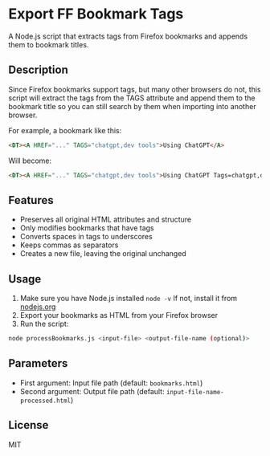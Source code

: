 # Export FF Bookmark Tags

A Node.js script that extracts tags from Firefox bookmarks and appends them to bookmark titles.

## Description

Since Firefox bookmarks support tags, but many other browsers do not, this script will extract the tags from the TAGS attribute and append them to the bookmark title so you can still search by them when importing into another browser.

For example, a bookmark like this:

```html
<DT><A HREF="..." TAGS="chatgpt,dev tools">Using ChatGPT</A>
```

Will become:

```html
<DT><A HREF="..." TAGS="chatgpt,dev tools">Using ChatGPT Tags=chatgpt,dev_tools</A>
```

## Features

- Preserves all original HTML attributes and structure
- Only modifies bookmarks that have tags
- Converts spaces in tags to underscores
- Keeps commas as separators
- Creates a new file, leaving the original unchanged

## Usage

1. Make sure you have Node.js installed `node -v` If not, install it from [nodejs.org](https://nodejs.org/)
2. Export your bookmarks as HTML from your Firefox browser
3. Run the script:

```bash
node processBookmarks.js <input-file> <output-file-name (optional)>
```

## Parameters

- First argument: Input file path (default: `bookmarks.html`)
- Second argument: Output file path (default: `input-file-name-processed.html`)

## License

MIT
